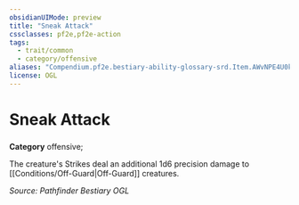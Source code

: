 ```yaml
---
obsidianUIMode: preview
title: "Sneak Attack"
cssclasses: pf2e,pf2e-action
tags:
  - trait/common
  - category/offensive
aliases: "Compendium.pf2e.bestiary-ability-glossary-srd.Item.AWvNPE4U0kEJSL1T"
license: OGL
---
```

# Sneak Attack

### 

**Category** offensive; 




The creature's Strikes deal an additional 1d6 precision damage to [[Conditions/Off-Guard|Off-Guard]] creatures.

*Source: Pathfinder Bestiary*
*OGL*